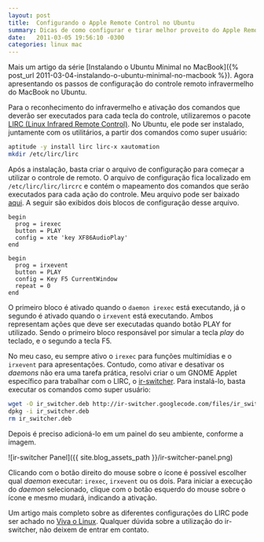 ```yaml
---
layout: post
title:  Configurando o Apple Remote Control no Ubuntu
summary: Dicas de como configurar e tirar melhor proveito do Apple Remote Control em um MacBook com Ubuntu.
date:   2011-03-05 19:56:10 -0300
categories: linux mac
---
```


Mais um artigo da série [Instalando o Ubuntu Minimal no MacBook]({% post_url 2011-03-04-instalando-o-ubuntu-minimal-no-macbook %}). Agora apresentando os passos de configuração do controle remoto infravermelho do MacBook no Ubuntu.

Para o reconhecimento do infravermelho e ativação dos comandos que deverão ser executados para cada tecla do controle, utilizaremos o pacote [LIRC (Linux Infrared Remote Control)][lirc]. No Ubuntu, ele pode ser instalado, juntamente com os utilitários, a partir dos comandos como super usuário:

~~~ sh
aptitude -y install lirc lirc-x xautomation
mkdir /etc/lirc/lirc
~~~

Após a instalação, basta criar o arquivo de configuração para começar a utilizar o controle de remoto. O arquivo de configuração fica localizado em `/etc/lirc/lirc/lircrc` e contém o mapeamento dos comandos que serão executados para cada ação do controle. Meu arquivo pode ser baixado [aqui][my-lirc-config]. A seguir são exibidos dois blocos de configuração desse arquivo.

~~~ config
begin
  prog = irexec
  button = PLAY
  config = xte 'key XF86AudioPlay'
end

begin
  prog = irxevent
  button = PLAY
  config = Key F5 CurrentWindow
  repeat = 0
end
~~~

O primeiro bloco é ativado quando o `daemon irexec` está executando, já o segundo é ativado quando o `irxevent` está executando. Ambos representam ações que deve ser executadas quando botão PLAY for utilizado. Sendo o primeiro bloco responsável por simular a tecla *play* do teclado, e o segundo a tecla F5.

No meu caso, eu sempre ativo o `irexec` para funções multimídias e o `irxevent` para apresentações. Contudo, como ativar e desativar os *daemons* não era uma tarefa prática, resolvi criar o um GNOME Applet específico para trabalhar com o LIRC, o [ir-switcher][ir-switcher]. Para instalá-lo, basta executar os comandos como super usuário:

~~~ sh
wget -O ir_switcher.deb http://ir-switcher.googlecode.com/files/ir_switcher_0.1_all.deb
dpkg -i ir_switcher.deb
rm ir_switcher.deb
~~~

Depois é preciso adicioná-lo em um painel do seu ambiente, conforme a imagem.

![ir-switcher Panel]({{ site.blog_assets_path }}/ir-switcher-panel.png)

Clicando com o botão direito do mouse sobre o ícone é possível escolher qual *daemon* executar: `irexec`, `irxevent` ou os dois. Para iniciar a execução do *daemon* selecionado, clique com o botão esquerdo do mouse sobre o ícone e mesmo mudará, indicando a ativação.

Um artigo mais completo sobre as diferentes configurações do LIRC pode ser achado no [Viva o Linux][lirc-viva-o-linux]. Qualquer dúvida sobre a utilização do ir-switcher, não deixem de entrar em contato.

[lirc]:              "http://www.lirc.org"
[my-lirc-config]:    "https://gist.github.com/repinel/fe58ca5216af90eaebf8"
[ir-switcher]:       "https://github.com/repinel/ir-switcher"
[lirc-viva-o-linux]: "http://www.vivaolinux.com.br/artigo/LIRC-Linux-Infrared-Remote-Control"
